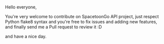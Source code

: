 Hello everyone,

You're very welcome to contribute on SpacetoonGo API project,
just respect Python flake8 syntax and you're free to fix issues and adding new features,
and finally send me a Pull request to review it :D

and have a nice day.
